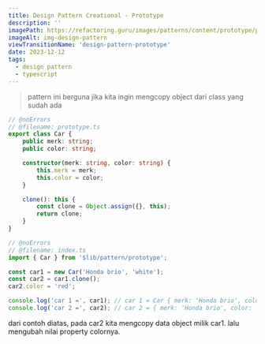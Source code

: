 ```yaml
---
title: Design Pattern Creational - Prototype
description: ''
imagePath: https://refactoring.guru/images/patterns/content/prototype/prototype-2x.png
imageAlt: img-design-pattern
viewTransitionName: 'design-pattern-prototype'
date: 2023-12-12
tags:
  - design pattern
  - typescript
---
```


<blockquote>
pattern ini berguna jika kita ingin mengcopy object dari class yang sudah ada
</blockquote>

```ts
// @noErrors
// @filename: prototype.ts
export class Car {
	public merk: string;
	public color: string;

	constructor(merk: string, color: string) {
		this.merk = merk;
		this.color = color;
	}

	clone(): this {
		const clone = Object.assign({}, this);
		return clone;
	}
}
```

```ts
// @noErrors
// @filename: index.ts
import { Car } from '$lib/pattern/prototype';

const car1 = new Car('Honda brio', 'white');
const car2 = car1.clone();
car2.color = 'red';

console.log('car 1 =', car1); // car 1 = Car { merk: 'Honda brio', color: 'white' }
console.log('car 2 =', car2); // car 2 = { merk: 'Honda brio', color: 'red' }
```

dari contoh diatas, pada car2 kita mengcopy data object milik car1. lalu mengubah nilai property colornya.
